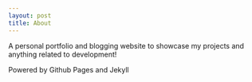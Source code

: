 ```yaml
---
layout: post
title: About
---
```


A personal portfolio and blogging website to showcase my projects and anything related to development!

Powered by Github Pages and Jekyll